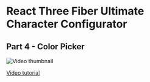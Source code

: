 # React Three Fiber Ultimate Character Configurator

## Part 4 - Color Picker

![Video thumbnail](https://github.com/user-attachments/assets/20eb3b6c-b77e-474e-99e2-debf64294b8e)

[Video tutorial](https://youtu.be/zQC6IZijcrk)
